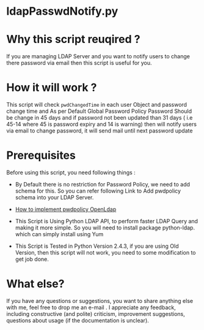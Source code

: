 ldapPasswdNotify.py
===================

# Why this script reuqired ?

If you are managing LDAP Server and you want to notify users to change there password via email then this script is useful for you. 

# How it will work ?

This script will check `pwdChangedTime` in each user Object and password change time and As per Default Global Password Policy Password Should be change in 45 days and if  password not been updated  than 31 days ( i.e 45-14  where 45 is password expiry and 14 is warning) then will notify users via email to change password, it will send mail until next password update

# Prerequisites

Before using this script, you need following things :

  - By Default there is no restriction for Password Policy, we need to add schema for this. So you can refer following Link to Add pwdpolicy schema into your LDAP Server.

  - <a href="http://linuxian.com/2013/09/26/how-to-implement-pwdpolicy-openldap/">How to implement pwdpolicy OpenLdap</a>

  - This Script is Using Python LDAP API, to perform faster LDAP Query and making it more simple. So you will need to install package python-ldap. which can simply install using Yum

  - This Script is Tested in Python Version 2.4.3, if you are using Old Version, then this script will not work, you need to some modification to get job done.  
    
    
# What else?
If you have any questions or suggestions,  you want to share anything else with me, feel free to drop me an e-mail . 
I appreciate any feedback, including constructive (and polite) criticism, improvement suggestions, questions about usage (if the documentation is unclear).
